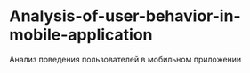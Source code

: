 # Analysis-of-user-behavior-in-mobile-application
Анализ поведения пользователей в мобильном приложении

